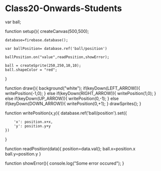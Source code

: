 # Class20-Onwards-Students

var ball;

function setup(){
    createCanvas(500,500);


    database=firebase.database();

    var ballPosition= database.ref('ball/position')

    ballPosition.on("value",readPosition,showError);

    ball = createSprite(250,250,10,10);
    ball.shapeColor = "red";

}

function draw(){
    background("white");
    if(keyDown(LEFT_ARROW)){
        writePosition(-1,0);
    }
    else if(keyDown(RIGHT_ARROW)){
        writePosition(1,0);
    }
    else if(keyDown(UP_ARROW)){
        writePosition(0,-1);
    }
    else if(keyDown(DOWN_ARROW)){
        writePosition(0,+1);
    }
    drawSprites();
}

function writePosition(x,y){
    database.ref('ball/position').set({

        'x': position.x+x,
        'y': position.y+y
    })

}

function readPosition(data){
    position=data.val();
    ball.x=position.x
    ball.y=position.y
}

function showError(){
    console.log("Some error occured");
}
